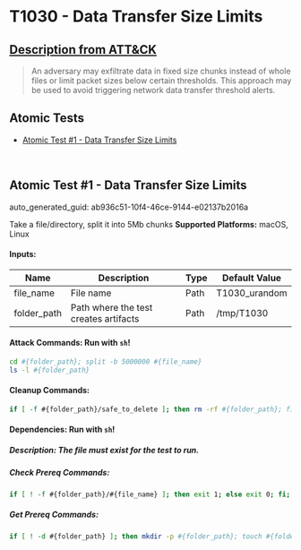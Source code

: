 # T1030 - Data Transfer Size Limits
## [Description from ATT&CK](https://attack.mitre.org/techniques/T1030)
<blockquote>An adversary may exfiltrate data in fixed size chunks instead of whole files or limit packet sizes below certain thresholds. This approach may be used to avoid triggering network data transfer threshold alerts.</blockquote>

## Atomic Tests

- [Atomic Test #1 - Data Transfer Size Limits](#atomic-test-1---data-transfer-size-limits)


<br/>

## Atomic Test #1 - Data Transfer Size Limits

auto_generated_guid: ab936c51-10f4-46ce-9144-e02137b2016a

Take a file/directory, split it into 5Mb chunks
**Supported Platforms:** macOS, Linux




#### Inputs:
| Name | Description | Type | Default Value |
|------|-------------|------|---------------|
| file_name | File name | Path | T1030_urandom|
| folder_path | Path where the test creates artifacts | Path | /tmp/T1030|


#### Attack Commands: Run with `sh`! 


```sh
cd #{folder_path}; split -b 5000000 #{file_name}
ls -l #{folder_path}
```

#### Cleanup Commands:
```sh
if [ -f #{folder_path}/safe_to_delete ]; then rm -rf #{folder_path}; fi;
```



#### Dependencies:  Run with `sh`!
##### Description: The file must exist for the test to run.
##### Check Prereq Commands:
```sh
if [ ! -f #{folder_path}/#{file_name} ]; then exit 1; else exit 0; fi;
```
##### Get Prereq Commands:
```sh
if [ ! -d #{folder_path} ]; then mkdir -p #{folder_path}; touch #{folder_path}/safe_to_delete; fi; dd if=/dev/urandom of=#{folder_path}/#{file_name} bs=25000000 count=1
```




<br/>
